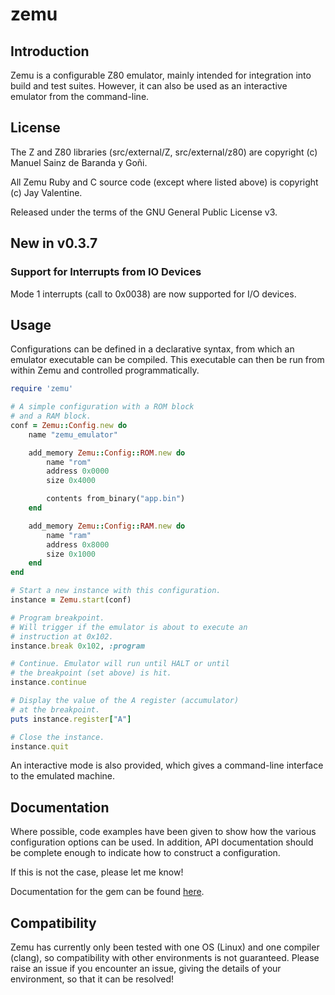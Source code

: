 # zemu

## Introduction

Zemu is a configurable Z80 emulator, mainly intended for integration into build and test suites.
However, it can also be used as an interactive emulator from the command-line.

## License

The Z and Z80 libraries (src/external/Z, src/external/z80) are copyright (c) Manuel Sainz de Baranda y Goñi.

All Zemu Ruby and C source code (except where listed above) is copyright (c) Jay Valentine.

Released under the terms of the GNU General Public License v3.

## New in v0.3.7

### Support for Interrupts from IO Devices

Mode 1 interrupts (call to 0x0038) are now supported for I/O devices.

## Usage

Configurations can be defined in a declarative syntax, from which
an emulator executable can be compiled. This executable can then be run
from within Zemu and controlled programmatically.

```ruby
require 'zemu'

# A simple configuration with a ROM block
# and a RAM block.
conf = Zemu::Config.new do
    name "zemu_emulator"

    add_memory Zemu::Config::ROM.new do
        name "rom"
        address 0x0000
        size 0x4000

        contents from_binary("app.bin")
    end

    add_memory Zemu::Config::RAM.new do
        name "ram"
        address 0x8000
        size 0x1000
    end
end

# Start a new instance with this configuration.
instance = Zemu.start(conf)

# Program breakpoint.
# Will trigger if the emulator is about to execute an
# instruction at 0x102.
instance.break 0x102, :program

# Continue. Emulator will run until HALT or until
# the breakpoint (set above) is hit.
instance.continue

# Display the value of the A register (accumulator)
# at the breakpoint.
puts instance.register["A"]

# Close the instance.
instance.quit
```

An interactive mode is also provided, which gives a command-line interface to the emulated
machine.

## Documentation

Where possible, code examples have been given to show how the various configuration options can be used.
In addition, API documentation should be complete enough to indicate how to construct a configuration.

If this is not the case, please let me know!

Documentation for the gem can be found [here](https://www.rubydoc.info/gems/zemu).

## Compatibility

Zemu has currently only been tested with one OS (Linux) and one compiler (clang), so compatibility with
other environments is not guaranteed. Please raise an issue if you encounter an issue, giving the details
of your environment, so that it can be resolved!
